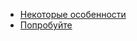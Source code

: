 - [Некоторые особенности](/[[language]]/[[version]]/welcome#some-features) 
- [Попробуйте](/[[language]]/[[version]]/welcome#a-small-taste)
